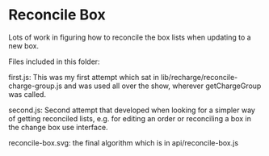 Reconcile Box
=============

Lots of work in figuring how to reconcile the box lists when updating to a new box.

Files included in this folder:

first.js: This was my first attempt which sat in
lib/recharge/reconcile-charge-group.js and was used all over the show, wherever
getChargeGroup was called.

second.js: Second attempt that developed when looking for a simpler way of getting
reconciled lists, e.g. for editing an order or reconciling a box in the change
box use interface.

reconcile-box.svg: the final algorithm which is in api/reconcile-box.js
